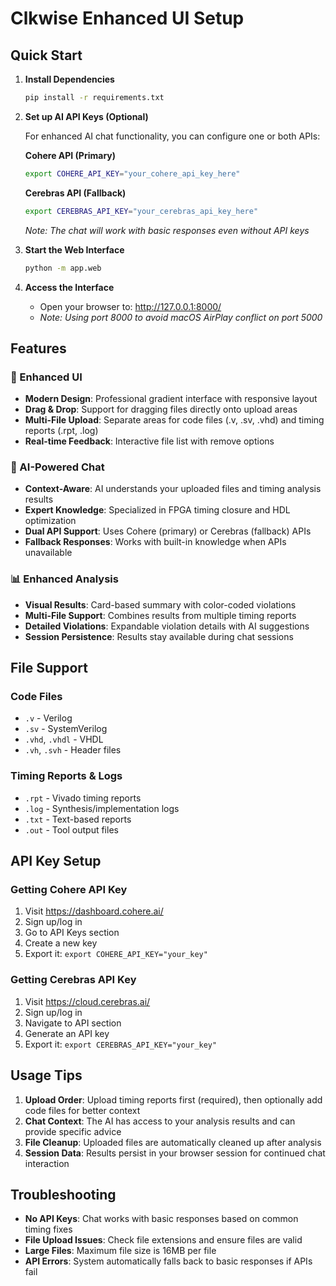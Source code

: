 # Clkwise Enhanced UI Setup

## Quick Start

1. **Install Dependencies**
   ```bash
   pip install -r requirements.txt
   ```

2. **Set up AI API Keys (Optional)**
   
   For enhanced AI chat functionality, you can configure one or both APIs:

   **Cohere API (Primary)**
   ```bash
   export COHERE_API_KEY="your_cohere_api_key_here"
   ```

   **Cerebras API (Fallback)**
   ```bash
   export CEREBRAS_API_KEY="your_cerebras_api_key_here"
   ```

   *Note: The chat will work with basic responses even without API keys*

3. **Start the Web Interface**
   ```bash
   python -m app.web
   ```

4. **Access the Interface**
   - Open your browser to: http://127.0.0.1:8000/
   - *Note: Using port 8000 to avoid macOS AirPlay conflict on port 5000*

## Features

### 🎯 Enhanced UI
- **Modern Design**: Professional gradient interface with responsive layout
- **Drag & Drop**: Support for dragging files directly onto upload areas
- **Multi-File Upload**: Separate areas for code files (.v, .sv, .vhd) and timing reports (.rpt, .log)
- **Real-time Feedback**: Interactive file list with remove options

### 🤖 AI-Powered Chat
- **Context-Aware**: AI understands your uploaded files and timing analysis results
- **Expert Knowledge**: Specialized in FPGA timing closure and HDL optimization
- **Dual API Support**: Uses Cohere (primary) or Cerebras (fallback) APIs
- **Fallback Responses**: Works with built-in knowledge when APIs unavailable

### 📊 Enhanced Analysis
- **Visual Results**: Card-based summary with color-coded violations
- **Multi-File Support**: Combines results from multiple timing reports
- **Detailed Violations**: Expandable violation details with AI suggestions
- **Session Persistence**: Results stay available during chat sessions

## File Support

### Code Files
- `.v` - Verilog
- `.sv` - SystemVerilog  
- `.vhd`, `.vhdl` - VHDL
- `.vh`, `.svh` - Header files

### Timing Reports & Logs
- `.rpt` - Vivado timing reports
- `.log` - Synthesis/implementation logs
- `.txt` - Text-based reports
- `.out` - Tool output files

## API Key Setup

### Getting Cohere API Key
1. Visit https://dashboard.cohere.ai/
2. Sign up/log in
3. Go to API Keys section
4. Create a new key
5. Export it: `export COHERE_API_KEY="your_key"`

### Getting Cerebras API Key  
1. Visit https://cloud.cerebras.ai/
2. Sign up/log in
3. Navigate to API section
4. Generate an API key
5. Export it: `export CEREBRAS_API_KEY="your_key"`

## Usage Tips

1. **Upload Order**: Upload timing reports first (required), then optionally add code files for better context
2. **Chat Context**: The AI has access to your analysis results and can provide specific advice
3. **File Cleanup**: Uploaded files are automatically cleaned up after analysis
4. **Session Data**: Results persist in your browser session for continued chat interaction

## Troubleshooting

- **No API Keys**: Chat works with basic responses based on common timing fixes
- **File Upload Issues**: Check file extensions and ensure files are valid
- **Large Files**: Maximum file size is 16MB per file
- **API Errors**: System automatically falls back to basic responses if APIs fail